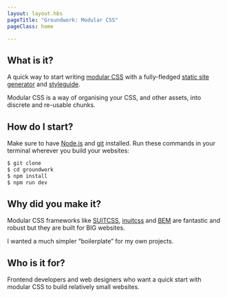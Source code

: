 ```yaml
---
layout: layout.hbs
pageTitle: "Groundwork: Modular CSS"
pageClass: home

---
```


## What is it?

A quick way to start writing [modular CSS](/principles/) with a fully-fledged [static site generator](http://www.metalsmith.io/) and [styleguide](http://fractal.build/).

Modular CSS is a way of organising your CSS, and other assets, into discrete and re-usable chunks.

## How do I start?

Make sure to have [Node.js](https://nodejs.org/en/download/) and [git](https://git-scm.com/) installed. Run these commands in your terminal wherever you build your websites:

```bash
$ git clone
$ cd groundwork
$ npm install
$ npm run dev

```

## Why did you make it?

Modular CSS frameworks like [SUITCSS](http://suitcss.github.io/), [inuitcss](https://github.com/inuitcss) and [BEM](https://en.bem.info) are fantastic and robust but they are built for BIG websites.

I wanted a much simpler “boilerplate” for my own projects.

## Who is it for?

Frontend developers and web designers who want a quick start with modular CSS to build relatively small websites.
